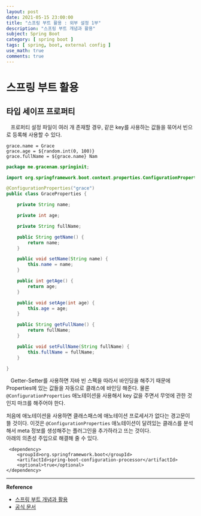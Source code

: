 ```yaml
---
layout: post
date: 2021-05-15 23:00:00
title: "스프링 부트 활용 : 외부 설정 1부"
description: "스프링 부트 개념과 활용"
subject: Spring Boot
category: [ spring boot ]
tags: [ spring, boot, external config ]
use_math: true
comments: true
---
```


# 스프링 부트 활용

## 타입 세이프 프로퍼티

&nbsp;&nbsp;&nbsp;프로퍼티 설정 파일이 여러 개 존재할 경우, 같은 key를 사용하는 값들을 묶어서 빈으로 등록해 사용할 수 있다.

```
grace.name = Grace
grace.age = ${random.int(0, 100)}
grace.fullName = ${grace.name} Nam
```

```java
package me.gracenam.springinit;

import org.springframework.boot.context.properties.ConfigurationProperties;

@ConfigurationProperties("grace")
public class GraceProperties {

    private String name;

    private int age;

    private String fullName;

    public String getName() {
        return name;
    }

    public void setName(String name) {
        this.name = name;
    }

    public int getAge() {
        return age;
    }

    public void setAge(int age) {
        this.age = age;
    }

    public String getFullName() {
        return fullName;
    }

    public void setFullName(String fullName) {
        this.fullName = fullName;
    }

}
```

&nbsp;&nbsp;&nbsp;Getter-Setter를 사용하면 자바 빈 스펙을 따라서 바인딩을 해주기 때문에 Properties에 있는 값들을 자동으로 클래스에 바인딩 해준다. 물론 `@ConfigurationProperties` 애노테이션을 사용해서 key 값을 주면서 무엇에 관한 것인지 마크를 해주어야 한다.

처음에 애노테이션을 사용하면 클래스패스에 애노테이션 프로세서가 없다는 경고문이 뜰 것이다. 이것은 `@ConfigurationProperties` 애노테이션이 달려있는 클래스를 분석해서 meta 정보를 생성해주는 플러그인을 추가하라고 뜨는 것이다.  
아래의 의존성 주입으로 해결해 줄 수 있다.

```
 <dependency>
    <groupId>org.springframework.boot</groupId>
    <artifactId>spring-boot-configuration-processor</artifactId>
    <optional>true</optional>
</dependency>
```



---
**Reference**
+ [스프링 부트 개념과 활용](https://inf.run/Xny5)
+ [공식 문서](https://docs.spring.io/spring-boot/docs/2.0.3.RELEASE/reference/htmlsingle/)
